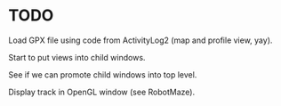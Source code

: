 # TODO

Load GPX file using code from ActivityLog2 (map and profile view, yay).

Start to put views into child windows.

See if we can promote child windows into top level.

Display track in OpenGL window (see RobotMaze).